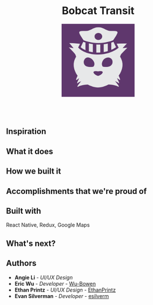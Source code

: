 <div style="text-align: center">
<h1>Bobcat Transit</h1>
<img src="./assets/img/BobcatLogo.png" height="200" width="200" style="display: inline-block; margin-bottom: 50px;" >
</div>

## Inspiration

## What it does

## How we built it

## Accomplishments that we're proud of

## Built with
React Native, Redux, Google Maps

## What's next?

## Authors

* **Angie Li** - *UI/UX Design*
* **Eric Wu** - *Developer* - [Wu-Bowen](https://github.com/Wu-Bowen)
* **Ethan Printz** - *UI/UX Design* - [EthanPrintz](https://github.com/EthanPrintz)
* **Evan Silverman** - *Developer* - [esilverm](https://github.com/esilverm)